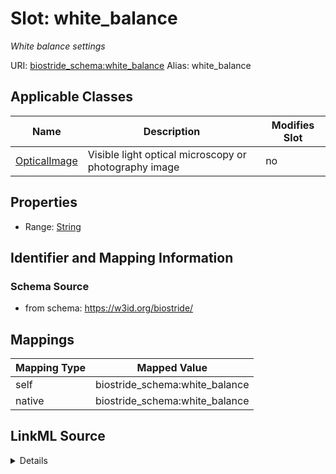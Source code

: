 

# Slot: white_balance 


_White balance settings_





URI: [biostride_schema:white_balance](https://w3id.org/biostride/schema/white_balance)
Alias: white_balance

<!-- no inheritance hierarchy -->





## Applicable Classes

| Name | Description | Modifies Slot |
| --- | --- | --- |
| [OpticalImage](OpticalImage.md) | Visible light optical microscopy or photography image |  no  |






## Properties

* Range: [String](String.md)




## Identifier and Mapping Information






### Schema Source


* from schema: https://w3id.org/biostride/




## Mappings

| Mapping Type | Mapped Value |
| ---  | ---  |
| self | biostride_schema:white_balance |
| native | biostride_schema:white_balance |




## LinkML Source

<details>
```yaml
name: white_balance
description: White balance settings
from_schema: https://w3id.org/biostride/
rank: 1000
alias: white_balance
owner: OpticalImage
domain_of:
- OpticalImage
range: string

```
</details>